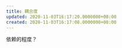 ```yaml
---
title: 耦合度
updated: 2020-11-03T16:17:20.0000000+08:00
created: 2020-11-03T16:17:08.0000000+08:00
---
```


依赖的程度？
